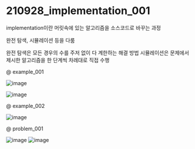# 210928_implementation_001

implementation이란 머릿속에 있는 알고리즘을 소스코드로 바꾸는 과정

완전 탐색, 시뮬레이션 등을 다룸

완전 탐색은 모든 경우의 수를 주저 없이 다 계한하는 해결 방법
시뮬레이션은 문제에서 제시한 알고리즘을 한 단계씩 차례대로 직접 수행


@ example_001

![image](https://user-images.githubusercontent.com/88085974/135005917-d3eb2f5e-640e-43b5-87c4-91c3ea18c314.png)





![image](https://user-images.githubusercontent.com/88085974/135005939-63fb3a88-ef32-402a-8325-76f2c4e84bfe.png)



@ example_002

![image](https://user-images.githubusercontent.com/88085974/135009988-52d76efd-2902-4d5e-b397-c377ef3f5265.png)



@ problem_001

![image](https://user-images.githubusercontent.com/88085974/135012293-a7e3ba93-ffce-4457-8d9c-d4fbed15e559.png)
![image](https://user-images.githubusercontent.com/88085974/135012308-0d20e091-862c-4b50-9c8c-7a6130880b21.png)
